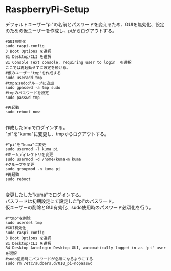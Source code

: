 # RaspberryPi-Setup

デフォルトユーザー"pi"の名前とパスワードを変えるため、GUIを無効化、設定のための仮ユーザーを作成し、piからログアウトする。<br>

    #GUI無効化
    sudo raspi-config
    3 Boot Options を選択
    B1 Desktop/CLI を選択
    B1 Console Text console, requiring user to login  を選択
    ここでは再起動せずに設定を続ける。
    #仮のユーザー"tmp"を作成する
    sudo useradd tmp
    #tmpをsudoグループに追加
    sudo gpasswd -a tmp sudo
    #tmpのパスワードを設定
    sudo passwd tmp

    #再起動
    sudo reboot now
    
<br>
作成したtmpでログインする。<br>
"pi"を"kuma"に変更し、tmpからログアウトする。<br>

    #"pi"を"kuma"に変更
    sudo usermod -l kuma pi
    #ホームディレクトリを変更
    sudo usermod -d /home/kuma-m kuma
    #グループを変更
    sudo groupmod -n kuma pi
    #再起動
    sudo reboot

<br>
変更したした"kuma"でログインする。<br>
パスワードは初期設定にて設定した"pi"のパスワード。<br>
仮ユーザーの削除とGUI有効化、sudo使用時のパスワード必須化を行う。<br>

    #"tmp"を削除
    sudo userdel tmp
    #GUI有効化
    sudo raspi-config
    3 Boot Options を選択
    B1 Desktop/CLI を選択
    B4 Desktop Autologin Desktop GUI, automatically logged in as 'pi' user を選択
    #sudo使用時にパスワードが必須になるようにする
    sudo rm /etc/sudoers.d/010_pi-nopasswd 
